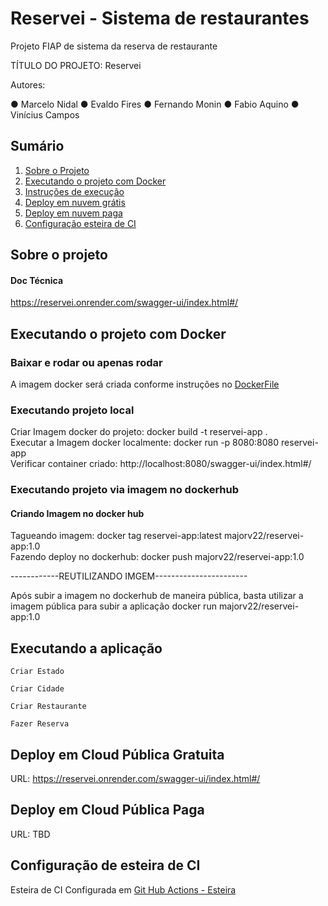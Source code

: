 # Reservei - Sistema de restaurantes
Projeto FIAP de sistema da reserva de restaurante

TÍTULO DO PROJETO: Reservei

Autores:

●	Marcelo Nidal
●	Evaldo Fires
●	Fernando Monin
●	Fabio Aquino
●	Vinícius Campos

## Sumário
1. [Sobre o Projeto](#sobre-o-projeto)
2. [Executando o projeto com Docker](#executando-o-projeto-com-docker)
3. [Instruções de execução](#executando-a-aplicação)
4. [Deploy em nuvem grátis](#deploy-em-cloud-pública-gratuita)
5. [Deploy em nuvem paga](#deploy-em-cloud-pública-paga)
6. [Configuração esteira de CI](#configuração-de-esteira-de-ci)

## Sobre o projeto
#### Doc Técnica
https://reservei.onrender.com/swagger-ui/index.html#/

## Executando o projeto com Docker
### Baixar e rodar ou apenas rodar
A imagem docker será criada conforme instruções no [DockerFile](Dockerfile)  

### Executando projeto local
Criar Imagem docker do projeto: docker build -t reservei-app .  
Executar a Imagem docker localmente: docker run -p 8080:8080 reservei-app  
Verificar container criado: http://localhost:8080/swagger-ui/index.html#/

### Executando projeto via imagem no dockerhub
#### Criando Imagem no docker hub
Tagueando imagem: docker tag reservei-app:latest majorv22/reservei-app:1.0  
Fazendo deploy no dockerhub: docker push majorv22/reservei-app:1.0


------------REUTILIZANDO IMGEM-----------------------  

Após subir a imagem no dockerhub de maneira pública, basta utilizar a imagem pública para subir a aplicação
docker run majorv22/reservei-app:1.0

## Executando a aplicação
```textmate
Criar Estado

```
```textmate
Criar Cidade

```
```textmate
Criar Restaurante

```
```textmate
Fazer Reserva

```
## Deploy em Cloud Pública Gratuita
URL: https://reservei.onrender.com/swagger-ui/index.html#/

## Deploy em Cloud Pública Paga
URL: TBD

## Configuração de esteira de CI
Esteira de CI Configurada em [Git Hub Actions - Esteira](.github/workflows/cy.yml) 


